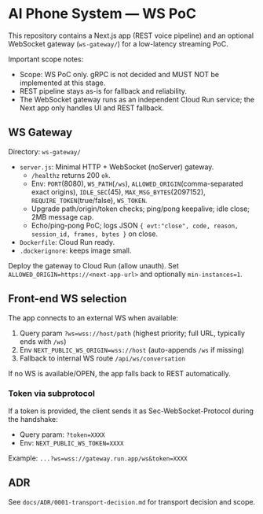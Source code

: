# AI Phone System — WS PoC

This repository contains a Next.js app (REST voice pipeline) and an optional WebSocket gateway (`ws-gateway/`) for a low-latency streaming PoC.

Important scope notes:
- Scope: WS PoC only. gRPC is not decided and MUST NOT be implemented at this stage.
- REST pipeline stays as-is for fallback and reliability.
- The WebSocket gateway runs as an independent Cloud Run service; the Next app only handles UI and REST fallback.

## WS Gateway

Directory: `ws-gateway/`

- `server.js`: Minimal HTTP + WebSocket (noServer) gateway.
  - `/healthz` returns 200 `ok`.
  - Env: `PORT`(8080), `WS_PATH`(`/ws`), `ALLOWED_ORIGIN`(comma-separated exact origins), `IDLE_SEC`(45), `MAX_MSG_BYTES`(2097152), `REQUIRE_TOKEN`(true/false), `WS_TOKEN`.
  - Upgrade path/origin/token checks; ping/pong keepalive; idle close; 2MB message cap.
  - Echo/ping-pong PoC; logs JSON `{ evt:"close", code, reason, session_id, frames, bytes }` on close.
- `Dockerfile`: Cloud Run ready.
- `.dockerignore`: keeps image small.

Deploy the gateway to Cloud Run (allow unauth). Set `ALLOWED_ORIGIN=https://<next-app-url>` and optionally `min-instances=1`.

## Front-end WS selection

The app connects to an external WS when available:

1. Query param `?ws=wss://host/path` (highest priority; full URL, typically ends with `/ws`)
2. Env `NEXT_PUBLIC_WS_ORIGIN=wss://host` (auto-appends `/ws` if missing)
3. Fallback to internal WS route `/api/ws/conversation`

If no WS is available/OPEN, the app falls back to REST automatically.

### Token via subprotocol

If a token is provided, the client sends it as Sec-WebSocket-Protocol during the handshake:
- Query param: `?token=XXXX`
- Env: `NEXT_PUBLIC_WS_TOKEN=XXXX`

Example: `...?ws=wss://gateway.run.app/ws&token=XXXX`

## ADR

See `docs/ADR/0001-transport-decision.md` for transport decision and scope.
